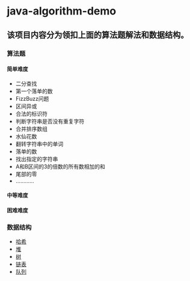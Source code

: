 # java-algorithm-demo
## 该项目内容分为领扣上面的算法题解法和数据结构。

### 算法题
 #### 简单难度
  - 二分查找
  - 第一个落单的数
  - FizzBuzz问题
  - 区间异或
  - 合法的标识符
  - 判断字符串是否没有重复字符
  - 合并排序数组
  - 水仙花数
  - 翻转字符串中的单词
  - 落单的数
  - 找出指定的字符串
  - A和B区间的3的倍数的所有数相加的和
  - 尾部的零
  - ............
 #### 中等难度
 #### 困难难度
 
 ### 数据结构
 - [哈希](https://github.com/q297218757/java-algorithm-demo/tree/master/src/com/java/structure/hash)
 - [堆](https://github.com/q297218757/java-algorithm-demo/tree/master/src/com/java/structure/heap)
 - [树](https://github.com/q297218757/java-algorithm-demo/tree/master/src/com/java/structure/tree)
 - [链表](https://github.com/q297218757/java-algorithm-demo/tree/master/src/com/java/structure/link)
 - [队列](https://github.com/q297218757/java-algorithm-demo/tree/master/src/com/java/structure/queue)
